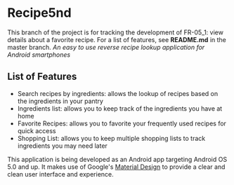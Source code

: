 # Recipe5nd
This branch of the project is for tracking the development of FR-05_1: view details about a favorite recipe. For a list of features, see **README.md** in the master branch.
*An easy to use reverse recipe lookup application for Android smartphones*

## List of Features
* Search recipes by ingredients: allows the lookup of recipes based on the ingredients in your pantry
* Ingredients list: allows you to keep track of the ingredients you have at home
* Favorite Recipes: allows you to favorite your frequently used recipes for quick access
* Shopping List: allows you to keep multiple shopping lists to track ingredients you may need later

This application is being developed as an Android app targeting Android OS 5.0 and up. It makes use of Google's [Material Design](https://material.io/) to provide a clear and clean user interface and experience.

